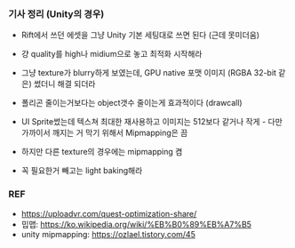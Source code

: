 ### 기사 정리 (Unity의 경우)

* Rift에서 쓰던 에셋을 그냥 Unity 기본 세팅대로 쓰면 된다 (근데 못미더움) 
* 걍 quality를 high나 midium으로 놓고 최적화 시작해라 

* 그냥 texture가 blurry하게 보였는데, GPU native 포맷 이미지 (RGBA 32-bit 같은) 썼더니 해결 되더라  
* 폴리곤 줄이는거보다는 object갯수 줄이는게 효과적이다 (drawcall)

* UI Sprite썼는데 텍스쳐 최대한 재사용하고 이미지는 512보다 같거나 작게 - 다만 가까이서 깨지는 거 막기 위해서 Mipmapping은 끔
* 하지만 다른 texture의 경우에는 mipmapping 켬

* 꼭 필요한거 빼고는 light baking해라 


### REF
* https://uploadvr.com/quest-optimization-share/
* 밉맵: https://ko.wikipedia.org/wiki/%EB%B0%89%EB%A7%B5
* unity mipmapping: https://ozlael.tistory.com/45

